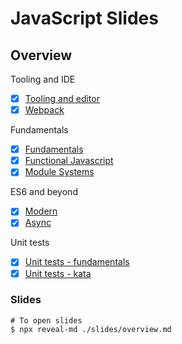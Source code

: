 # JavaScript Slides

## Overview

Tooling and IDE

- [x] [Tooling and editor](./slides/javaScript-tooling-and-editor.md)
- [x] [Webpack](./slides/javascript-webpack.md)

Fundamentals

- [x] [Fundamentals](./slides/javascript-fundamentals.md)
- [x] [Functional Javascript](./slides/javascript-functional.md)
- [x] [Module Systems](./slides/javascript-modules.md)

ES6 and beyond

- [x] [Modern](./slides/javascript-modern.md)
- [x] [Async](./slides/javascript-async.md)

Unit tests

- [x] [Unit tests - fundamentals](./slides/javascript-unit-testing.md)
- [x] [Unit tests - kata](./slides/javascript-kata.md)

### Slides

```
# To open slides
$ npx reveal-md ./slides/overview.md
```
